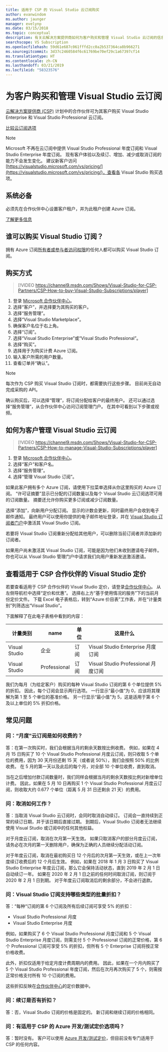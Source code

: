 ```yaml
---
title: 适用于 CSP 的 Visual Studio 云订阅购买
author: evanwindom
ms.author: jaunger
manager: evelynp
ms.date: 03/15/2018
ms.topic: conceptual
description: 有关云解决方案提供商如何为客户购买和管理 Visual Studio 云订阅的信息。
searchscope: VS Subscription
ms.openlocfilehash: 59d61e687c061fffd2cc0a2b537364ca8b966271
ms.sourcegitcommit: 3d37c2460584f6c61769be70ef29c1a67397cf14
ms.translationtype: HT
ms.contentlocale: zh-CN
ms.lasthandoff: 03/21/2019
ms.locfileid: "58323576"
---
```

# <a name="buy-and-manage-visual-studio-cloud-subscriptions-for-your-customers"></a>为客户购买和管理 Visual Studio 云订阅

[云解决方案提供商 (CSP)](https://partner.microsoft.com/cloud-solution-provider) 计划中的合作伙伴可为其客户购买 Visual Studio Enterprise 和 Visual Studio Professional 云订阅。

[比较云订阅选项](https://visualstudio.microsoft.com/vs/pricing)


> [!NOTE]
> Microsoft 不再在云订阅中提供 Visual Studio Professional 年度订阅和 Visual Studio Enterprise 年度订阅。 现有客户体验以及续订、增加、减少或取消订阅的能力不会发生变化。 建议新客户访问 [https://visualstudio.microsoft.com/vs/pricing/](https://visualstudio.microsoft.com/vs/pricing/)，查看各 Visual Studio 购买选项。


## <a name="prerequisites"></a>系统必备

必须先在合作伙伴中心设置客户租户，并为此租户创建 Azure 订阅。

[了解更多信息](/azure/devops/organizations/billing/csp/set-up-csp-customer)

## <a name="who-can-buy-visual-studio-subscriptions"></a>谁可以购买 Visual Studio 订阅？

拥有 Azure 订阅[所有者或参与者访问权限](https://na01.safelinks.protection.outlook.com/?url=https%3A%2F%2Fdocs.microsoft.com%2Fen-us%2Fvsts%2Forganizations%2Fbilling%2Fadd-backup-billing-managers%3Fview%3Dvsts%2520%2520sa&data=02%7C01%7C%7Cb9e717e8abff47b0cd7e08d618edd860%7C72f988bf86f141af91ab2d7cd011db47%7C1%7C0%7C636723807145220358&sdata=aIaamEXHhx94KCYVY%2FFibqFzNBEqKPntpql867xAMgU%3D&reserved=0)的任何人都可以购买 Visual Studio 订阅。

## <a name="how-to-buy"></a>购买方式

> [!VIDEO https://channel9.msdn.com/Shows/Visual-Studio-for-CSP-Partners/CSP-How-to-buy-Visual-Studio-Subscriptions/player]

1. 登录 [Microsoft 合作伙伴中心](https://partnercenter.microsoft.com)。
0. 选择“客户”，并选择要为其购买的客户。
0. 选择“服务管理”。
0. 选择“Visual Studio Marketplace”。
0. 确保客户名位于右上角。
0. 选择“订阅”。
0. 选择“Visual Studio Enterprise”或“Visual Studio Professional”。
0. 选择“购买”。
0. 选择用于为购买计费 Azure 订阅。
0. 输入客户所需的用户数量。
0. 查看订单并“确认”。

>[!NOTE]
> 每次作为 CSP 购买 Visual Studio 订阅时，都需要执行这些步骤。 目前尚无自动完成采购的 API。

确认购买后，可以选择“管理”，将订阅分配给客户的最终用户。  还可以通过选择“服务管理”，从合作伙伴中心访问订阅管理门户。  在其中可看到以下步骤或视频。

## <a name="how-to-manage-visual-studio-cloud-subscriptions-for-your-customer"></a>如何为客户管理 Visual Studio 云订阅

> [!VIDEO https://channel9.msdn.com/Shows/Visual-Studio-for-CSP-Partners/CSP-How-to-manage-Visual-Studio-Subscriptions/player]

1. 登录 [Microsoft 合作伙伴中心](https://partnercenter.microsoft.com)。
0. 选择“客户”和客户名。
0. 选择“服务管理”。
0. 选择“管理 Visual Studio 订阅”。

如果此客户拥有多个 Azure 订阅，请使用下拉菜单选择从你这里购买的 Azure 订阅。  “许可证摘要”显示已分配的订阅数量以及每个 Visual Studio 云订阅选项可用的订阅数量。  摘要还允许你购买更多订阅或减少订阅数量。

选择“添加”，向新用户分配订阅。  显示的计数会更新，同时最终用户会收到电子邮件通知。
最终用户可以使用你提供的电子邮件地址登录，并在 [Visual Studio 订阅者门户](https://my.visualstudio.com?wt.mc_id=o~msft~docs)中激活其 Visual Studio 订阅。

若要将 Visual Studio 订阅重新分配给其他用户，可以删除当前订阅者并添加新的订阅者。

如果用户尚未激活其 Visual Studio 订阅，可能是因为他们未收到邀请电子邮件。  你也可以从 Visual Studio 管理门户中请求我们向用户重新发送激活邀请。

## <a name="view-visual-studio-pricing-for-csp-partners"></a>查看适用于 CSP 合作伙伴的 Visual Studio 定价

若要查看适用于 CSP 合作伙伴的 Visual Studio 定价，请登录[合作伙伴中心](https://partnercenter.microsoft.com)。  从左侧导航栏中选择“定价和优惠”。  选择右上方“基于使用情况的服务”下的当前月份定价文件。 下载 Excel 电子表格后，转到“Azure 价目表”工作表，并在“计量类别”列筛选出“Visual Studio”。

下面解释了在此电子表格中看到的内容：

| 计量类别    |   name                 |  单位                                |           这是什么                          |
|-------------------|------------------------|---------------------------------------|-------------------------------------------------|
| Visual Studio     | 企业             |  订阅                         | Visual Studio Enterprise 月度订阅   |
| Visual Studio     | Professional           |  订阅                         | Visual Studio Professional 月度订阅 |


我们为每月（为给定客户）购买的每种 Visual Studio 订阅的第 6 个单位提供 5% 的折扣。 因此，每个订阅会显示两行选项。 一行显示“最小值”为 0，应该将其理解为第 1 至 5 个单位的基准价格。 另一行显示“最小值”为 5，这是适用于第 6 个及以上单位的 5% 折扣价格。

## <a name="frequently-asked-questions"></a>常见问题

### <a name="q-how-are-monthly-cloud-subscription-charges-processed"></a>问：“月度”云订阅是如何收费的？

答：在第一次购买时，我们会根据当月的剩余天数按比例收费。 例如，如果在 4 月 15 日购买了 10 个 Visual Studio Professional 月度云订阅，则只收取 5 个单位的费用，因为 30 天月份还剩 15 天（或者说 50%），我们会按照 50% 的比例收费。
在 5 月的第一天以及此后的每个月，对全部 10 个单位收费，直到取消。

当在之后增加付款订阅数量时，我们同样会根据当月的剩余天数按比例对新增单位计费。 因此，如果在 5 月 10 日再购买 1 个 Visual Studio Professional 月度云订阅，则收取大约 0.677 个单位（距离 5 月 31 日还剩余 21 天）的费用。

### <a name="q-how-do-cancellations-work"></a>问：取消如何工作？

答：当取消 Visual Studio 云订阅时，会同时取消自动续订。 订阅会一直持续到正常的续订日期，并于该日期后直接过期。
到期后，Visual Studio 订阅者无法继续使用 Visual Studio 或订阅中的任何其他权益。

对于月度云订阅，取消在次月第一天生效。 如果只取消客户的部分月度云订阅，请务必在次月的第一天删除用户，确保为正确的人员继续分配活动订阅。

对于年度云订阅，取消在最初购买日 12 个月后的次月第一天生效，或在上一次年度续订收费后的 12 个月后生效。 例如，如果在 2018 年 1 月 3 日购买了 Visual Studio Enterprise 年度云订阅，那么它会保持活动状态，直到 2019 年 2 月 1 日自动续订一年。 如果在 2020 年 2 月 1 日之前的任何时间取消订阅，则订阅于 2020 年 2 月 1 日到期。 对于年度云订阅取消后的剩余部分，不会进行退款。

### <a name="q-what-kind-of-volume-discounts-are-available-for-visual-studio-subscriptions"></a>问：Visual Studio 订阅支持哪些类型的批量折扣？

答：“每种“订阅的第 6 个订阅及所有后续订阅可享受 5% 的折扣：

* Visual Studio Professional 月度
* Visual Studio Enterprise 月度

例如，如果购买了 6 个 Visual Studio Professional 月度订阅和 5 个 Visual Studio Enterprise 月度订阅，则需支付 5 个 Professional 订阅的正常价格，第 6 个 Professional 订阅可享受 5% 的折扣，但所有 5 个 Enterprise 订阅将按正常价格收费。

此外，折扣仅适用于给定月度计费周期内的费用。 因此，如果在一个月内购买了 5 个 Visual Studio Professional 年度订阅，然后在次月再次购买了 5 个，则需按正常价格支付所有 10 个订阅的费用。

这些折扣反映在[合作伙伴中心](https://partnercenter.microsoft.com)的定价数据中。

### <a name="q-are-there-renewal-discounts"></a>问：续订是否有折扣？

答：否，Visual Studio 订阅的价格是固定的。 新订阅和继续订阅的价格相同。

### <a name="q-are-there-azure-devtest-pricing-options-for-csps"></a>问：有适用于 CSP 的 Azure 开发/测试定价选项吗？

答：暂时没有。 客户可以使用 [Azure 开发/测试定价](https://aka.ms/azuredevtestpricing)，但目前没有专门适用于 CSP 的任何内容。